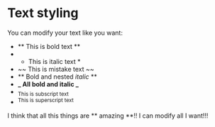 # Text styling

You can modify your text like you want:

- ** This is bold text **
- - This is italic text \*
- ~~ This is mistake text ~~
- ** Bold and nested _italic_ **
- **_ All bold and italic _**
- <sub>This is subscript text</sub>
- <sup>This is superscript text</sup>

I think that all this things are ** amazing **!!
I can modify all I want!!!
